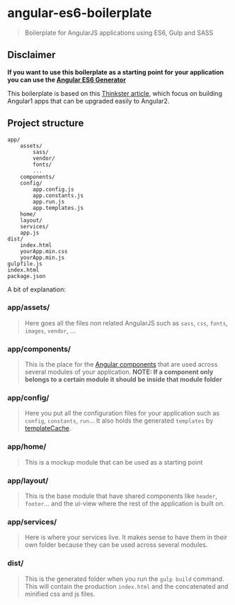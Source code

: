 # angular-es6-boilerplate
> Boilerplate for AngularJS applications using ES6, Gulp and SASS

## Disclaimer

**If you want to use this boilerplate as a starting point for your application you can use the [Angular ES6 Generator](https://github.com/Raulios/angular-es6-generator#installation)**

This boilerplate is based on this [Thinkster article](https://thinkster.io/angularjs-es6-tutorial), which focus on building Angular1 apps that can be upgraded easily to Angular2.

## Project structure

```
app/
	assets/
		sass/
		vendor/
		fonts/
		...
	components/
	config/
		app.config.js
		app.constants.js
		app.run.js
		app.templates.js
	home/
	layout/
	services/
	app.js
dist/
	index.html
	yourApp.min.css
	yourApp.min.js
gulpfile.js
index.html
package.json
```

A bit of explanation:

### app/assets/
> Here goes all the files non related AngularJS such as `sass`, `css`, `fonts`, `images`, `vendor`, ...

### app/components/
> This is the place for the [Angular components](https://docs.angularjs.org/guide/component) that are used across several modules of your application. 
**NOTE: If a component only belongs to a certain module it should be inside that module folder**

### app/config/
> Here you put all the configuration files for your application such as `config`, `constants`, `run`... It also holds the generated `templates` by [templateCache](https://www.npmjs.com/package/gulp-angular-templatecache).

### app/home/
> This is a mockup module that can be used as a starting point

### app/layout/
> This is the base module that have shared components like `header`, `footer`... and the ui-view where the rest of the application is built on.

### app/services/
> Here is where your services live. It makes sense to have them in their own folder because they can be used across several modules.

### dist/
> This is the generated folder when you run the `gulp build` command. This will contain the production `index.html` and the concatenated and minified css and js files.